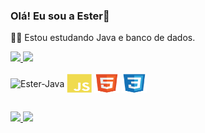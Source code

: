 ### Olá! Eu sou a Ester👋

👩‍💻 Estou estudando Java e banco de dados.

<div>
    <a href="https://beacons.ai/estercarvalhovar">
        <img height="178em" src="https://github-readme-stats.vercel.app/api?username=estercarvalhovar&show_icons=true&theme=pink&include_all_commits=true&count_private=true"/> 
        <img height="170em" src="https://github-readme-stats.vercel.app/api/top-langs/?username=estercarvalhovar&layout=compact&langs_count=16&theme=blue"/>
    </a>
</div>

<div style="display: inline_block"><br>
  <img align="center" alt="Ester-Java" height="30" width="40" src="https://cdn.jsdelivr.net/gh/devicons/devicon/icons/java/java-original.svg" />
  <img align="center" alt="Ester-JS" height="30" width="40" src="https://raw.githubusercontent.com/devicons/devicon/master/icons/javascript/javascript-plain.svg">
  <img align="center" alt="Ester-HTML" height="30" width="40" src="https://raw.githubusercontent.com/devicons/devicon/master/icons/html5/html5-original.svg">
  <img align="center" alt="Ester-CSS" height="30" width="40" src="https://raw.githubusercontent.com/devicons/devicon/master/icons/css3/css3-original.svg">      
 </div>


  ##

<div>
   <a href= "https://www.linkedin.com/in/g-c-9234ba270/" target="_blank"><img src="https://img.shields.io/badge/-LinkedIn-%230077B5?style=for-the-badge&logo=linkedin&logoColor=white" target="_blank">
   <a href= "https://mail.google.com/mail/u/0/?tab=rm&ogbl#inbox" target="_blank"><img src="https://img.shields.io/badge/Gmail-D14836?style=for-the-badge&logo=gmail&logoColor=white" target="_blank">
  </div>


